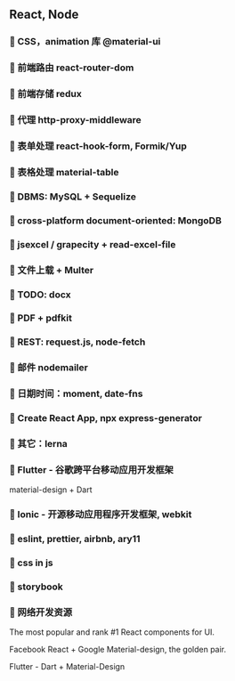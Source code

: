 ## React, Node

### 🍺 CSS，animation 库 @material-ui

### 🍺 前端路由 react-router-dom

### 🍺 前端存储 redux

### 🍺 代理 http-proxy-middleware

### 🍺 表单处理 react-hook-form, Formik/Yup

### 🍺 表格处理 material-table

### 🍺 DBMS: MySQL + Sequelize

### 🍺 cross-platform document-oriented: MongoDB

### 🍺 jsexcel / grapecity + read-excel-file

### 🍺 文件上载 + Multer

### 🍺 TODO: docx

### 🍺 PDF + pdfkit

### 🍺 REST: request.js, node-fetch

### 🍺 邮件 nodemailer

### 🍺 日期时间：moment, date-fns

### 🍺 Create React App, npx express-generator

### 🍺 其它：lerna

### 🍺 Flutter - 谷歌跨平台移动应用开发框架

material-design + Dart

### 🍺 Ionic - 开源移动应用程序开发框架, webkit

### 🍺 eslint, prettier, airbnb, ary11

### 🍺 css in js

### 🍺 storybook

### 🍺 网络开发资源

The most popular and rank #1 React components for UI.

Facebook React + Google Material-design, the golden pair.

Flutter - Dart + Material-Design
